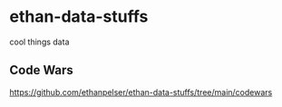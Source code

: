 # ethan-data-stuffs
cool things data

## Code Wars
https://github.com/ethanpelser/ethan-data-stuffs/tree/main/codewars
